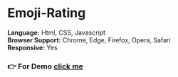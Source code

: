 # Emoji-Rating

<b>Language:</b> Html, CSS, Javascript<br>
<b>Browser Support:</b> Chrome, Edge, Firefox, Opera, Safari<br>
<b>Responsive:</b>  Yes<br>

### 👉 For Demo [click me](https://nazir-hussain.github.io/Emoji-Rating/)
